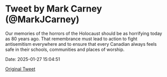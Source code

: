 # Tweet by Mark Carney (@MarkJCarney)

Our memories of the horrors of the Holocaust should be as horrifying today as 80 years ago. That remembrance must lead to action to fight antisemitism everywhere and to ensure that every Canadian always feels safe in their schools, communities and places of worship.

Date: 2025-01-27 15:04:51

[Original Tweet](https://x.com/MarkJCarney/status/1883893940379869454)
